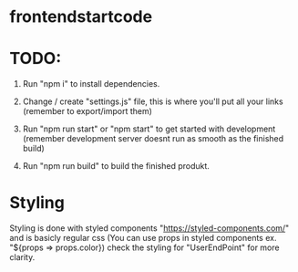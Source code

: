 # frontendstartcode

# TODO:

1. Run "npm i" to install dependencies.

2. Change / create "settings.js" file, this is where you'll put all your links
   (remember to export/import them)

3. Run "npm run start" or "npm start" to get started with development (remember development server doesnt run as smooth as the finished build)

4. Run "npm run build" to build the finished produkt.

# Styling

Styling is done with styled components "https://styled-components.com/" and is basicly regular css
(You can use props in styled components ex. "${props => props.color}) check the styling for "UserEndPoint" for more clarity.
